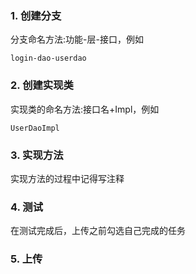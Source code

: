 ### 1. 创建分支
分支命名方法:功能-层-接口，例如
```
login-dao-userdao
```
### 2. 创建实现类
实现类的命名方法:接口名+Impl，例如
```
UserDaoImpl
```
### 3. 实现方法
实现方法的过程中记得写注释
### 4. 测试
在测试完成后，上传之前勾选自己完成的任务
### 5. 上传
